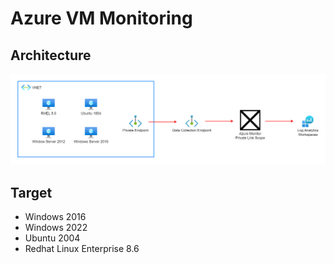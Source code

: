 # Azure VM Monitoring

## Architecture
![img](./docs/architecture.png)

## Target
- Windows 2016
- Windows 2022
- Ubuntu 2004
- Redhat Linux Enterprise 8.6
